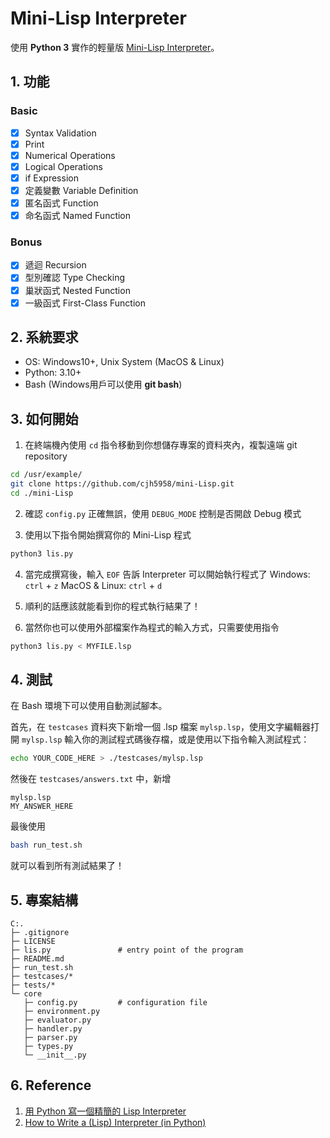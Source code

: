 # Mini-Lisp Interpreter

使用 **Python 3** 實作的輕量版 [Mini-Lisp Interpreter](https://github.com/cjh5958/mini-Lisp.git "Github")。

## 1. 功能

### Basic
- [x] Syntax Validation
- [x] Print
- [x] Numerical Operations
- [x] Logical Operations
- [x] if Expression
- [x] 定義變數 Variable Definition
- [x] 匿名函式 Function
- [x] 命名函式 Named Function
### Bonus
- [x] 遞迴 Recursion
- [x] 型別確認 Type Checking
- [x] 巢狀函式 Nested Function
- [x] 一級函式 First-Class Function

## 2. 系統要求  <a name = "system_requirement"></a>

* OS: Windows10+, Unix System (MacOS & Linux)
* Python: 3.10+
* Bash (Windows用戶可以使用 **git bash**)

## 3. 如何開始 <a name = "getting_started"></a>

1. 在終端機內使用 `cd` 指令移動到你想儲存專案的資料夾內，複製遠端 git repository
```bash
cd /usr/example/
git clone https://github.com/cjh5958/mini-Lisp.git
cd ./mini-Lisp
```

2. 確認 `config.py` 正確無誤，使用 `DEBUG_MODE` 控制是否開啟 Debug 模式

3. 使用以下指令開始撰寫你的 Mini-Lisp 程式
```bash
python3 lis.py
```

4. 當完成撰寫後，輸入 `EOF` 告訴 Interpreter 可以開始執行程式了
Windows: `ctrl` + `z`
MacOS & Linux: `ctrl` + `d`

5. 順利的話應該就能看到你的程式執行結果了！
6. 當然你也可以使用外部檔案作為程式的輸入方式，只需要使用指令
```bash
python3 lis.py < MYFILE.lsp
```

## 4. 測試 <a name = "testing"></a>

在 Bash 環境下可以使用自動測試腳本。

首先，在 `testcases` 資料夾下新增一個 .lsp 檔案 `mylsp.lsp`，使用文字編輯器打開 `mylsp.lsp` 輸入你的測試程式碼後存檔，或是使用以下指令輸入測試程式：
```bash
echo YOUR_CODE_HERE > ./testcases/mylsp.lsp
```
然後在 `testcases/answers.txt` 中，新增
```
mylsp.lsp
MY_ANSWER_HERE
```
最後使用
```bash
bash run_test.sh
```
就可以看到所有測試結果了！

## 5. 專案結構 <a name = "file_structure"></a>

```
C:.
├─ .gitignore
├─ LICENSE
├─ lis.py               # entry point of the program
├─ README.md
├─ run_test.sh
├─ testcases/*
├─ tests/*
└─ core
   ├─ config.py         # configuration file
   ├─ environment.py    
   ├─ evaluator.py
   ├─ handler.py
   ├─ parser.py
   ├─ types.py
   └─ __init__.py
```

## 6. Reference <a name = "reference"></a>
1. [用 Python 寫一個精簡的 Lisp Interpreter](https://drakeguan.org/blog/2010/10/yong-python-xie-yi-ge-jing-jian-de-lisp-interpreter/)
2. [How to Write a (Lisp) Interpreter (in Python)](https://norvig.com/lispy.html)